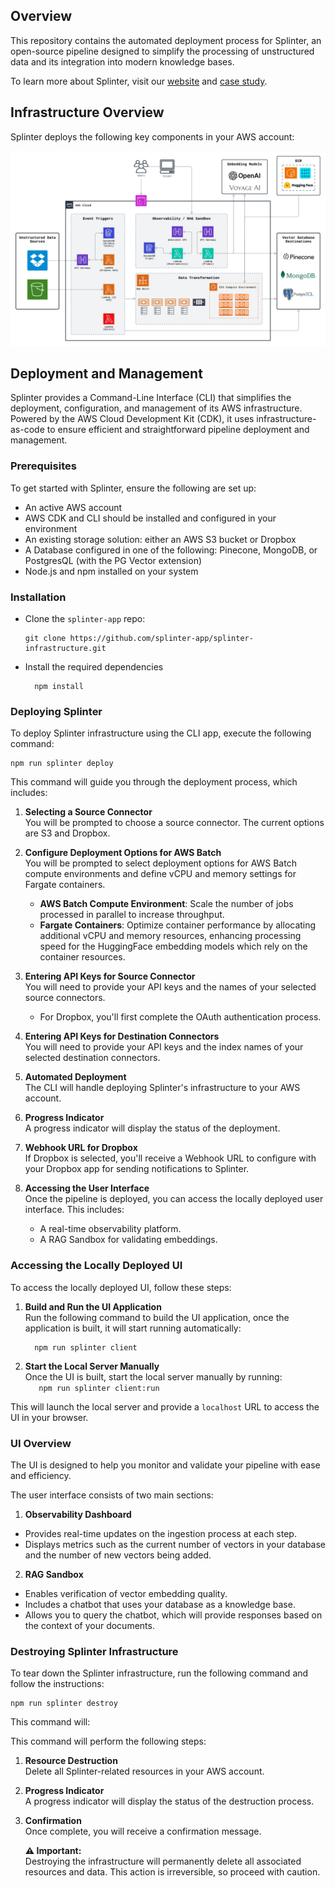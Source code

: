## Overview

This repository contains the automated deployment process for Splinter, an open-source pipeline designed to simplify the processing of unstructured data and its integration into modern knowledge bases.

To learn more about Splinter, visit our [website](https://splinter.com/) and [case study](https://splinter.com/case_study).

## Infrastructure Overview

Splinter deploys the following key components in your AWS account:

<p align="center">
  <img 
    src="./diagrams/architecture-detailed.png"
    alt="splinter_infrastructure"
  >
</p>

## Deployment and Management

Splinter provides a Command-Line Interface (CLI) that simplifies the deployment, configuration, and management of its AWS infrastructure. Powered by the AWS Cloud Development Kit (CDK), it uses infrastructure-as-code to ensure efficient and straightforward pipeline deployment and management.

### Prerequisites

To get started with Splinter, ensure the following are set up:

- An active AWS account
- AWS CDK and CLI should be installed and configured in your environment
- An existing storage solution: either an AWS S3 bucket or Dropbox
- A Database configured in one of the following: Pinecone, MongoDB, or PostgresQL (with the PG Vector extension)
- Node.js and npm installed on your system

### Installation

- Clone the `splinter-app` repo:

  ```
  git clone https://github.com/splinter-app/splinter-infrastructure.git
  ```

- Install the required dependencies

  ```
    npm install
  ```

### Deploying Splinter

To deploy Splinter infrastructure using the CLI app, execute the following command:

```
npm run splinter deploy
```

This command will guide you through the deployment process, which includes:

1. **Selecting a Source Connector**  
   You will be prompted to choose a source connector. The current options are S3 and Dropbox.

2. **Configure Deployment Options for AWS Batch**  
   You will be prompted to select deployment options for AWS Batch compute environments and define vCPU and memory settings for Fargate containers.

   - **AWS Batch Compute Environment**: Scale the number of jobs processed in parallel to increase throughput.
   - **Fargate Containers**: Optimize container performance by allocating additional vCPU and memory resources, enhancing processing speed for the HuggingFace embedding models which rely on the container resources.

3. **Entering API Keys for Source Connector**  
   You will need to provide your API keys and the names of your selected source connectors.

   - For Dropbox, you'll first complete the OAuth authentication process.

4. **Entering API Keys for Destination Connectors**  
   You will need to provide your API keys and the index names of your selected destination connectors.

5. **Automated Deployment**  
   The CLI will handle deploying Splinter's infrastructure to your AWS account.

6. **Progress Indicator**  
   A progress indicator will display the status of the deployment.

7. **Webhook URL for Dropbox**  
   If Dropbox is selected, you'll receive a Webhook URL to configure with your Dropbox app for sending notifications to Splinter.

8. **Accessing the User Interface**  
   Once the pipeline is deployed, you can access the locally deployed user interface. This includes:
   - A real-time observability platform.
   - A RAG Sandbox for validating embeddings.

### Accessing the Locally Deployed UI

To access the locally deployed UI, follow these steps:

1. **Build and Run the UI Application**  
   Run the following command to build the UI application, once the application is built, it will start running automatically:

   ```
     npm run splinter client
   ```

2. **Start the Local Server Manually**  
   Once the UI is built, start the local server manually by running:  
    `   npm run splinter client:run`

This will launch the local server and provide a `localhost` URL to access the UI in your browser.

### UI Overview

The UI is designed to help you monitor and validate your pipeline with ease and efficiency.

The user interface consists of two main sections:

1. **Observability Dashboard**

- Provides real-time updates on the ingestion process at each step.
- Displays metrics such as the current number of vectors in your database and the number of new vectors being added.

2. **RAG Sandbox**

- Enables verification of vector embedding quality.
- Includes a chatbot that uses your database as a knowledge base.
- Allows you to query the chatbot, which will provide responses based on the context of your documents.

### Destroying Splinter Infrastructure

To tear down the Splinter infrastructure, run the following command and follow the instructions:

```
npm run splinter destroy
```

This command will:

This command will perform the following steps:

1. **Resource Destruction**  
   Delete all Splinter-related resources in your AWS account.

2. **Progress Indicator**  
   A progress indicator will display the status of the destruction process.

3. **Confirmation**  
    Once complete, you will receive a confirmation message.

   **⚠ Important:**  
    Destroying the infrastructure will permanently delete all associated resources and data. This action is irreversible, so proceed with caution.
